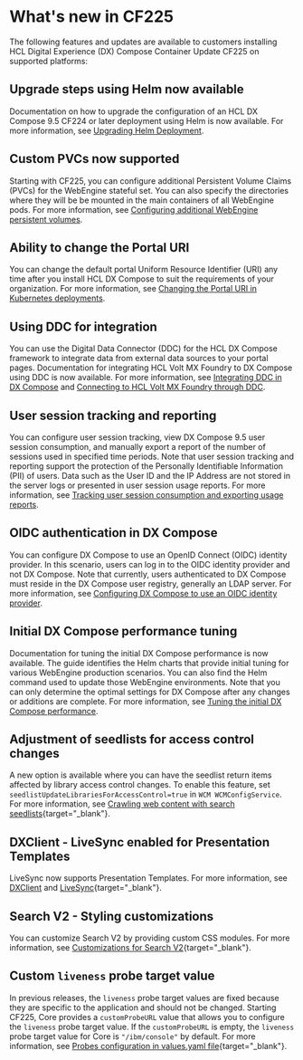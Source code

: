# What's new in CF225

The following features and updates are available to customers installing HCL Digital Experience (DX) Compose Container Update CF225 on supported platforms:

## Upgrade steps using Helm now available

Documentation on how to upgrade the configuration of an HCL DX Compose 9.5 CF224 or later deployment using Helm is now available. For more information, see [Upgrading Helm Deployment](../deploy_dx/install/kubernetes_deployment/update_helm_deployment.md).

## Custom PVCs now supported

Starting with CF225, you can configure additional Persistent Volume Claims (PVCs) for the WebEngine stateful set. You can also specify the directories where they will be be mounted in the main containers of all WebEngine pods. For more information, see [Configuring additional WebEngine persistent volumes](../deploy_dx/install/kubernetes_deployment/preparation/mandatory_tasks/prepare_persistent_volume_claims.md#configuring-additional-webengine-persistent-volumes).

## Ability to change the Portal URI

You can change the default portal Uniform Resource Identifier (URI) any time after you install HCL DX Compose to suit the requirements of your organization. For more information, see [Changing the Portal URI in Kubernetes deployments](../deploy_dx/manage/cfg_webengine/changing_portal_uri_in_kubernetes.md).

## Using DDC for integration

You can use the Digital Data Connector (DDC) for the HCL DX Compose framework to integrate data from external data sources to your portal pages. Documentation for integrating HCL Volt MX Foundry to DX Compose using DDC is now available. For more information, see [Integrating DDC in DX Compose](../deploy_dx/manage/cfg_dx_compose/integrate_ddc/index.md) and [Connecting to HCL Volt MX Foundry through DDC](../deploy_dx/manage/cfg_dx_compose/integrate_ddc/integrating_voltmx_foundry/index.md).

## User session tracking and reporting

You can configure user session tracking, view DX Compose 9.5 user session consumption, and manually export a report of the number of sessions used in specified time periods. Note that user session tracking and reporting support the protection of the Personally Identifiable Information (PII) of users. Data such as the User ID and the IP Address are not stored in the server logs or presented in user session usage reports. For more information, see [Tracking user session consumption and exporting usage reports](../getting_started/download/export_usage_report.md).

## OIDC authentication in DX Compose

You can configure DX Compose to use an OpenID Connect (OIDC) identity provider. In this scenario, users can log in to the OIDC identity provider and not DX Compose. Note that currently, users authenticated to DX Compose must reside in the DX Compose user registry, generally an LDAP server. For more information, see [Configuring DX Compose to use an OIDC identity provider](../deploy_dx/manage/cfg_webengine/configure_compose_to_use_oidc.md).

## Initial DX Compose performance tuning

Documentation for tuning the initial DX Compose performance is now available. The guide identifies the Helm charts that provide initial tuning for various WebEngine production scenarios. You can also find the Helm command used to update those WebEngine environments. Note that you can only determine the optimal settings for DX Compose after any changes or additions are complete. For more information, see [Tuning the initial DX Compose performance](../deploy_dx/manage/cfg_webengine/tune_initial_portal_performance.md).

## Adjustment of seedlists for access control changes

A new option is available where you can have the seedlist return items affected by library access control changes. To enable this feature, set ```seedlistUpdateLibrariesForAccessControl=true``` in `WCM WCMConfigService`. For more information, see [Crawling web content with search seedlists](https://help.hcl-software.com/digital-experience/9.5/latest/build_sites/search/crawling_webcontent_seedbase/){target="_blank"}.

## DXClient - LiveSync enabled for Presentation Templates

LiveSync now supports Presentation Templates. For more information, see [DXClient](https://help.hcl-software.com/digital-experience/9.5/latest/extend_dx/development_tools/dxclient/) and [LiveSync](https://help.hcl-software.com/digital-experience/9.5/latest/extend_dx/development_tools/dxclient/dxclient_artifact_types/livesync/){target="_blank"}.

## Search V2 - Styling customizations

You can customize Search V2 by providing custom CSS modules. For more information, see [Customizations for Search V2](https://help.hcl-software.com/digital-experience/9.5/latest/build_sites/search_v2/customizations/){target="_blank"}.

## Custom `liveness` probe target value

In previous releases, the `liveness` probe target values are fixed because they are specific to the application and should not be changed. Starting CF225, Core provides a `customProbeURL` value that allows you to configure the `liveness` probe target value. If the `customProbeURL` is empty, the `liveness` probe target value for Core is `"/ibm/console"` by default. For more information, see [Probes configuration in values.yaml file](https://help.hcl-software.com/digital-experience/9.5/latest/deployment/install/container/helm_deployment/preparation/mandatory_tasks/probes_configuration/){target="_blank"}.
